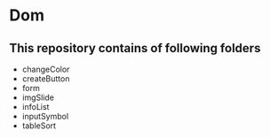 # Dom
## This repository contains of following folders
* changeColor
* createButton
* form
* imgSlide
* infoList
* inputSymbol
* tableSort
